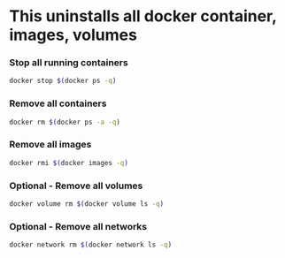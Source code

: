 # This uninstalls all docker container, images, volumes

### Stop all running containers
```bash
docker stop $(docker ps -q)
```

### Remove all containers
```bash
docker rm $(docker ps -a -q)
```

### Remove all images
```bash
docker rmi $(docker images -q)
```

### Optional - Remove all volumes
```bash
docker volume rm $(docker volume ls -q)
```

### Optional - Remove all networks
```bash
docker network rm $(docker network ls -q)
```
